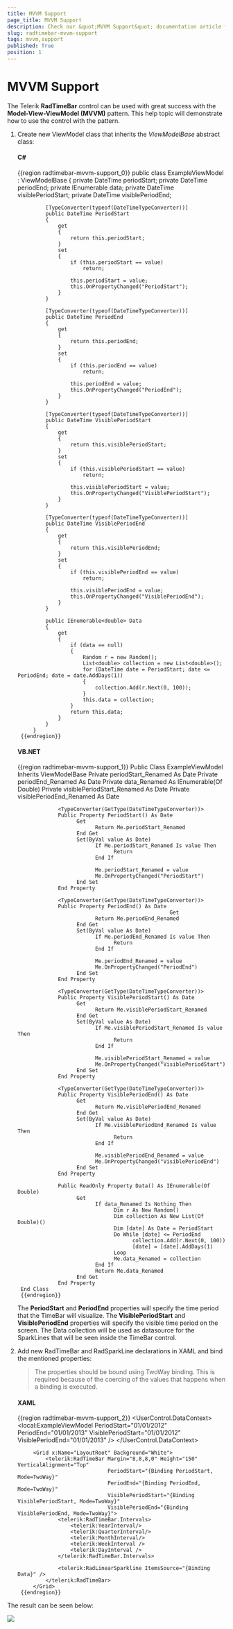 ```yaml
---
title: MVVM Support
page_title: MVVM Support
description: Check our &quot;MVVM Support&quot; documentation article for the RadTimeBar WPF control.
slug: radtimebar-mvvm-support
tags: mvvm,support
published: True
position: 1
---
```


# MVVM Support

The Telerik __RadTimeBar__ control can be used with great success with the __Model-View-ViewModel (MVVM)__ pattern. This help topic will demonstrate how to use the control with the pattern.

1. Create new ViewModel class that inherits the *ViewModelBase* abstract class:

	#### __C#__
	{{region radtimebar-mvvm-support_0}}
		public class ExampleViewModel : ViewModelBase
			{
				private DateTime periodStart;
				private DateTime periodEnd;
				private IEnumerable<double> data;
				private DateTime visiblePeriodStart;
				private DateTime visiblePeriodEnd;
		
				[TypeConverter(typeof(DateTimeTypeConverter))]
				public DateTime PeriodStart
				{
					get
					{
						return this.periodStart;
					}
					set
					{
						if (this.periodStart == value)
							return;
		
						this.periodStart = value;
						this.OnPropertyChanged("PeriodStart");
					}
				}
		
				[TypeConverter(typeof(DateTimeTypeConverter))]
				public DateTime PeriodEnd
				{
					get
					{
						return this.periodEnd;
					}
					set
					{
						if (this.periodEnd == value)
							return;
		
						this.periodEnd = value;
						this.OnPropertyChanged("PeriodEnd");
					}
				}
		
				[TypeConverter(typeof(DateTimeTypeConverter))]
				public DateTime VisiblePeriodStart
				{
					get
					{
						return this.visiblePeriodStart;
					}
					set
					{
						if (this.visiblePeriodStart == value)
							return;
		
						this.visiblePeriodStart = value;
						this.OnPropertyChanged("VisiblePeriodStart");
					}
				}
		
				[TypeConverter(typeof(DateTimeTypeConverter))]
				public DateTime VisiblePeriodEnd
				{
					get
					{
						return this.visiblePeriodEnd;
					}
					set
					{
						if (this.visiblePeriodEnd == value)
							return;
		
						this.visiblePeriodEnd = value;
						this.OnPropertyChanged("VisiblePeriodEnd");
					}
				}
		
				public IEnumerable<double> Data
				{
					get
					{
						if (data == null)
						{
							Random r = new Random();
							List<double> collection = new List<double>();
							for (DateTime date = PeriodStart; date <= PeriodEnd; date = date.AddDays(1))
							{
								collection.Add(r.Next(0, 100));
							}
							this.data = collection;
						}
						return this.data;
					}
				}
			}
		{{endregion}}

	#### __VB.NET__
	{{region radtimebar-mvvm-support_1}}
		Public Class ExampleViewModel Inherits ViewModelBase
					Private periodStart_Renamed As Date
					Private periodEnd_Renamed As Date
					Private data_Renamed As IEnumerable(Of Double)
					Private visiblePeriodStart_Renamed As Date
					Private visiblePeriodEnd_Renamed As Date
		
					<TypeConverter(GetType(DateTimeTypeConverter))>
					Public Property PeriodStart() As Date
						  Get
								Return Me.periodStart_Renamed
						  End Get
						  Set(ByVal value As Date)
								If Me.periodStart_Renamed Is value Then
									  Return
								End If
		
								Me.periodStart_Renamed = value
								Me.OnPropertyChanged("PeriodStart")
						  End Set
					End Property
		
					<TypeConverter(GetType(DateTimeTypeConverter))>
					Public Property PeriodEnd() As Date
														Get
								Return Me.periodEnd_Renamed
						  End Get
						  Set(ByVal value As Date)
								If Me.periodEnd_Renamed Is value Then
									  Return
								End If
		
								Me.periodEnd_Renamed = value
								Me.OnPropertyChanged("PeriodEnd")
						  End Set
					End Property
		
					<TypeConverter(GetType(DateTimeTypeConverter))>
					Public Property VisiblePeriodStart() As Date
						  Get
								Return Me.visiblePeriodStart_Renamed
						  End Get
						  Set(ByVal value As Date)
								If Me.visiblePeriodStart_Renamed Is value Then
									  Return
								End If
		
								Me.visiblePeriodStart_Renamed = value
								Me.OnPropertyChanged("VisiblePeriodStart")
						  End Set
					End Property
		
					<TypeConverter(GetType(DateTimeTypeConverter))>
					Public Property VisiblePeriodEnd() As Date
						  Get
								Return Me.visiblePeriodEnd_Renamed
						  End Get
						  Set(ByVal value As Date)
								If Me.visiblePeriodEnd_Renamed Is value Then
									  Return
								End If
		
								Me.visiblePeriodEnd_Renamed = value
								Me.OnPropertyChanged("VisiblePeriodEnd")
						  End Set
					End Property
		
					Public ReadOnly Property Data() As IEnumerable(Of Double)
						  Get
								If data_Renamed Is Nothing Then
									  Dim r As New Random()
									  Dim collection As New List(Of Double)()
									  Dim [date] As Date = PeriodStart
									  Do While [date] <= PeriodEnd
											collection.Add(r.Next(0, 100))
											[date] = [date].AddDays(1)
									  Loop
									  Me.data_Renamed = collection
								End If
								Return Me.data_Renamed
						  End Get
					End Property
		End Class
		{{endregion}}

	The __PeriodStart__ and __PeriodEnd__ properties will specify the time period that the TimeBar will visualize. The __VisiblePeriodStart__ and __VisiblePeriodEnd__ properties will specify the visible time period on the screen. The Data collection will be used as datasource for the SparkLines that will be seen inside the TimeBar control.

2. Add new RadTimeBar and RadSparkLine declarations in XAML and bind the mentioned properties:

	>The properties should be bound using TwoWay binding. This is required because of the coercing of the values that happens when a binding is executed.

	#### __XAML__

	{{region radtimebar-mvvm-support_2}}
		<UserControl.DataContext>
				<local:ExampleViewModel PeriodStart="01/01/2012" PeriodEnd="01/01/2013" VisiblePeriodStart="01/01/2012" VisiblePeriodEnd="01/01/2013" />
			</UserControl.DataContext>
		
			<Grid x:Name="LayoutRoot" Background="White">
				<telerik:RadTimeBar Margin="8,8,8,0" Height="150" VerticalAlignment="Top"
									PeriodStart="{Binding PeriodStart, Mode=TwoWay}"
									PeriodEnd="{Binding PeriodEnd, Mode=TwoWay}"
									VisiblePeriodStart="{Binding VisiblePeriodStart, Mode=TwoWay}"
									VisiblePeriodEnd="{Binding VisiblePeriodEnd, Mode=TwoWay}">
					<telerik:RadTimeBar.Intervals>
						<telerik:YearInterval/>
						<telerik:QuarterInterval/>
						<telerik:MonthInterval/>
						<telerik:WeekInterval />
						<telerik:DayInterval />
					</telerik:RadTimeBar.Intervals>
		
					<telerik:RadLinearSparkline ItemsSource="{Binding Data}" />
				</telerik:RadTimeBar>
			</Grid>
		{{endregion}}

The result can be seen below:

![](images/radtimebar_mvvm.PNG)